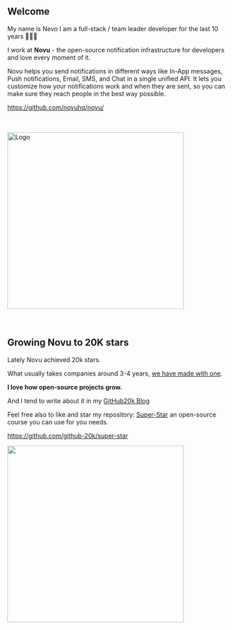 ## Welcome

My name is Nevo I am a full-stack / team leader developer for the last 10 years 🙇🏻‍♂️

I work at **Novu** - the open-source notification infrastructure for developers and love every moment of it.

Novu helps you send notifications in different ways like In-App messages, Push notifications, Email, SMS, and Chat in a single unified API.
It lets you customize how your notifications work and when they are sent, so you can make sure they reach people in the best way possible.

https://github.com/novuhq/novu/

<br />
<br />

<div>
  <a href="https://github.com/novuhq/novu/" target="_blank">
  <picture>
    <source media="(prefers-color-scheme: dark)" srcset="https://user-images.githubusercontent.com/2233092/213641039-220ac15f-f367-4d13-9eaf-56e79433b8c1.png">
    <img src="https://user-images.githubusercontent.com/2233092/213641043-3bbb3f21-3c53-4e67-afe5-755aeb222159.png" width="400" alt="Logo"/>
  </picture>
  </a>
</div>

<br />
<br />

## Growing Novu to 20K stars
Lately Novu achieved 20k stars.

What usually takes companies around 3-4 years, [we have made with one](https://star-history.com/#novuhq/novu&Date).


**I love how open-source projects grow.**

And I tend to write about it in my [GitHub20k Blog](https://www.github20k.com/blog)

Feel free also to like and star my repository: [Super-Star](https://github.com/github-20k/super-star) an open-source course you can use for you needs.

https://github.com/github-20k/super-star

<a href="https://github.com/github-20k/super-star" target="_blank">
  <img src="https://user-images.githubusercontent.com/100117126/232179431-20cc9660-be32-406c-8c84-cc1207188a9e.png" width="400" />
</a>

<br />
<br />
<br />


